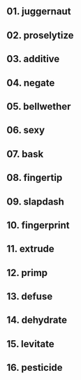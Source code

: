 ## 01. juggernaut

## 02. proselytize

## 03. additive

## 04. negate

## 05. bellwether

## 06. sexy

## 07. bask

## 08. fingertip

## 09. slapdash

## 10. fingerprint

## 11. extrude

## 12. primp

## 13. defuse

## 14. dehydrate

## 15. levitate

## 16. pesticide
